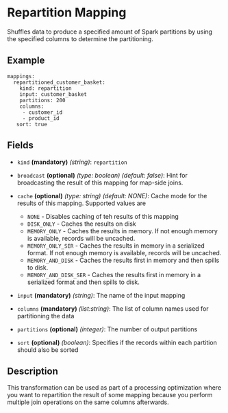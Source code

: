 
# Repartition Mapping

Shuffles data to produce a specified amount of Spark partitions by using the
specified columns to determine the partitioning.

## Example
```
mappings:
  repartitioned_customer_basket:
    kind: repartition
    input: customer_basket
    partitions: 200
    columns:
     - customer_id
     - product_id
   sort: true
```

## Fields
* `kind` **(mandatory)** *(string)*: `repartition`

* `broadcast` **(optional)** *(type: boolean)* *(default: false)*: 
Hint for broadcasting the result of this mapping for map-side joins.

* `cache` **(optional)** *(type: string)* *(default: NONE)*:
Cache mode for the results of this mapping. Supported values are
  * `NONE` - Disables caching of teh results of this mapping
  * `DISK_ONLY` - Caches the results on disk
  * `MEMORY_ONLY` - Caches the results in memory. If not enough memory is available, records will be uncached.
  * `MEMORY_ONLY_SER` - Caches the results in memory in a serialized format. If not enough memory is available, records will be uncached.
  * `MEMORY_AND_DISK` - Caches the results first in memory and then spills to disk.
  * `MEMORY_AND_DISK_SER` - Caches the results first in memory in a serialized format and then spills to disk.

* `input` **(mandatory)** *(string)*:
The name of the input mapping

* `columns` **(mandatory)** *(list:string)*:
The list of column names used for partitioning the data

* `partitions` **(optional)** *(integer)*:
The number of output partitions

* `sort` **(optional)** *(boolean)*:
Specifies if the records within each partition should also be sorted


## Description

This transformation can be used as part of a processing optimization where you want
to repartition the result of some mapping because you perform multiple join operations
on the same columns afterwards.
